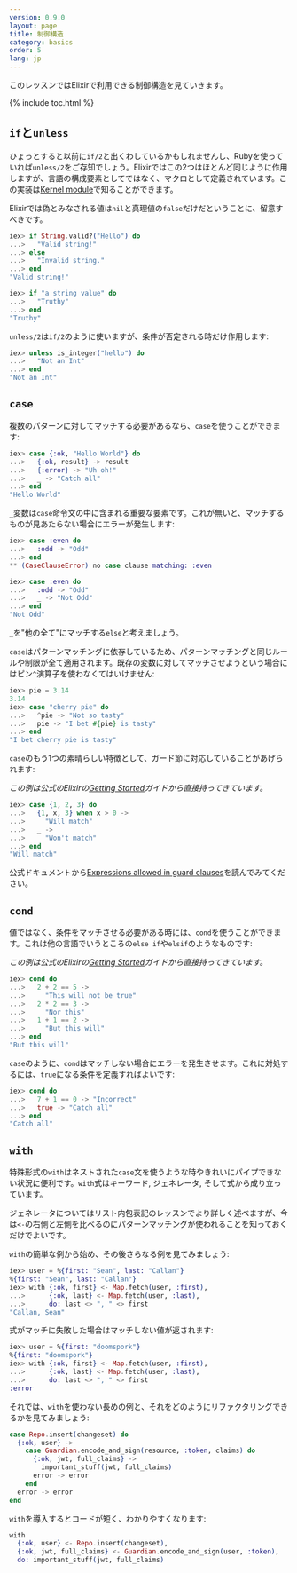 ```yaml
---
version: 0.9.0
layout: page
title: 制御構造
category: basics
order: 5
lang: jp
---
```


このレッスンではElixirで利用できる制御構造を見ていきます。

{% include toc.html %}

## `if`と`unless`

ひょっとすると以前に`if/2`と出くわしているかもしれませんし、Rubyを使っていれば`unless/2`をご存知でしょう。Elixirではこの2つはほとんど同じように作用しますが、言語の構成要素としてではなく、マクロとして定義されています。この実装は[Kernel module](http://elixir-lang.org/docs/stable/elixir/#!Kernel.html)で知ることができます。

Elixirでは偽とみなされる値は`nil`と真理値の`false`だけだということに、留意すべきです。

```elixir
iex> if String.valid?("Hello") do
...>   "Valid string!"
...> else
...>   "Invalid string."
...> end
"Valid string!"

iex> if "a string value" do
...>   "Truthy"
...> end
"Truthy"
```

`unless/2`は`if/2`のように使いますが、条件が否定される時だけ作用します:

```elixir
iex> unless is_integer("hello") do
...>   "Not an Int"
...> end
"Not an Int"
```

## `case`

複数のパターンに対してマッチする必要があるなら、`case`を使うことができます:

```elixir
iex> case {:ok, "Hello World"} do
...>   {:ok, result} -> result
...>   {:error} -> "Uh oh!"
...>   _ -> "Catch all"
...> end
"Hello World"
```

`_`変数は`case`命令文の中に含まれる重要な要素です。これが無いと、マッチするものが見あたらない場合にエラーが発生します:

```elixir
iex> case :even do
...>   :odd -> "Odd"
...> end
** (CaseClauseError) no case clause matching: :even

iex> case :even do
...>   :odd -> "Odd"
...>   _ -> "Not Odd"
...> end
"Not Odd"
```

`_`を"他の全て"にマッチする`else`と考えましょう。

`case`はパターンマッチングに依存しているため、パターンマッチングと同じルールや制限が全て適用されます。既存の変数に対してマッチさせようという場合にはピン`^`演算子を使わなくてはいけません:

```elixir
iex> pie = 3.14 
3.14
iex> case "cherry pie" do
...>   ^pie -> "Not so tasty"
...>   pie -> "I bet #{pie} is tasty"
...> end
"I bet cherry pie is tasty"
```

`case`のもう1つの素晴らしい特徴として、ガード節に対応していることがあげられます:

_この例は公式のElixirの[Getting Started](http://elixir-lang.org/getting-started/case-cond-and-if.html)ガイドから直接持ってきています。_

```elixir
iex> case {1, 2, 3} do
...>   {1, x, 3} when x > 0 ->
...>     "Will match"
...>   _ ->
...>     "Won't match"
...> end
"Will match"
```

公式ドキュメントから[Expressions allowed in guard clauses](http://elixir-lang.org/getting-started/case-cond-and-if.html#expressions-in-guard-clauses)を読んでみてください。

## `cond`

値ではなく、条件をマッチさせる必要がある時には、`cond`を使うことができます。これは他の言語でいうところの`else if`や`elsif`のようなものです:

_この例は公式のElixirの[Getting Started](http://elixir-lang.org/getting-started/case-cond-and-if.html)ガイドから直接持ってきています。_

```elixir
iex> cond do
...>   2 + 2 == 5 ->
...>     "This will not be true"
...>   2 * 2 == 3 ->
...>     "Nor this"
...>   1 + 1 == 2 ->
...>     "But this will"
...> end
"But this will"
```

`case`のように、`cond`はマッチしない場合にエラーを発生させます。これに対処するには、`true`になる条件を定義すればよいです:

```elixir
iex> cond do
...>   7 + 1 == 0 -> "Incorrect"
...>   true -> "Catch all"
...> end
"Catch all"
```

## `with`

特殊形式の`with`はネストされた`case`文を使うような時やきれいにパイプできない状況に便利です。`with`式はキーワード, ジェネレータ, そして式から成り立っています。

ジェネレータについてはリスト内包表記のレッスンでより詳しく述べますが、今は`<-`の右側と左側を比べるのにパターンマッチングが使われることを知っておくだけでよいです。

`with`の簡単な例から始め、その後さらなる例を見てみましょう:

```elixir
iex> user = %{first: "Sean", last: "Callan"}
%{first: "Sean", last: "Callan"}
iex> with {:ok, first} <- Map.fetch(user, :first),
...>      {:ok, last} <- Map.fetch(user, :last),
...>      do: last <> ", " <> first
"Callan, Sean"
```

式がマッチに失敗した場合はマッチしない値が返されます:

```elixir
iex> user = %{first: "doomspork"}
%{first: "doomspork"}
iex> with {:ok, first} <- Map.fetch(user, :first),
...>      {:ok, last} <- Map.fetch(user, :last),
...>      do: last <> ", " <> first
:error
```

それでは、`with`を使わない長めの例と、それをどのようにリファクタリングできるかを見てみましょう:

```elixir
case Repo.insert(changeset) do
  {:ok, user} ->
    case Guardian.encode_and_sign(resource, :token, claims) do
      {:ok, jwt, full_claims} ->
        important_stuff(jwt, full_claims)
      error -> error
    end
  error -> error
end
```

`with`を導入するとコードが短く、わかりやすくなります:

```elixir
with
  {:ok, user} <- Repo.insert(changeset),
  {:ok, jwt, full_claims} <- Guardian.encode_and_sign(user, :token),
  do: important_stuff(jwt, full_claims)
```
